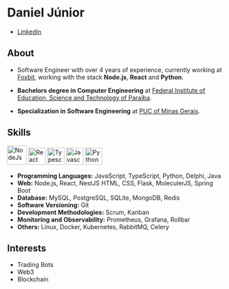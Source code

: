 # Daniel Júnior

- [Linkedin](https://www.linkedin.com/in/danielssjunior)<br />


## About

- Software Engineer with over 4 years of experience, currently working at <a href="https://foxbit.com.br/">Foxbit</a>, working with the stack **Node.js**, **React** and **Python**.

- **Bachelors degree in Computer Engineering** at <a href="https://www.ifpb.edu.br/en">Federal Institute of Education, Science and Technology of Paraíba</a>.

- **Specialization in Software Engineering** at <a href="https://www.pucminas.br/destaques/Paginas/default.aspx">PUC of Minas Gerais</a>.

## Skills
<p align="left">
  <img src="https://cdn.worldvectorlogo.com/logos/nodejs-1.svg" alt="NodeJs" title="NodeJs" height="45" /> 
  <img src="https://cdn.worldvectorlogo.com/logos/react-2.svg" alt="React" title="React" width="40" 
  height="40" /> 
  <img src="https://cdn.worldvectorlogo.com/logos/typescript.svg" alt="Typescript" title="Typescript" width="40" height="40" /> 
  <img src="https://cdn.worldvectorlogo.com/logos/logo-javascript.svg" alt="Javascript" title="Javascript" width="40" height="40" /> 
    <img src="https://cdn.worldvectorlogo.com/logos/python-5.svg" alt="Python" title="Python" width="40" 
  height="40" />
</p>

- **Programming Languages:** JavaScript, TypeScript, Python, Delphi, Java
- **Web:**  Node.js, React, NestJS HTML, CSS, Flask, MoleculerJS, Spring Boot
- **Database:** MySQL, PostgreSQL, SQLite, MongoDB, Redis
- **Software Versioning:** Git
- **Development Methodologies:** Scrum, Kanban
- **Monitoring and Observability:** Prometheus, Grafana, Rollbar
- **Others:** Linux, Docker, Kubernetes, RabbitMQ, Celery



## Interests

- Trading Bots
- Web3
- Blockchain

